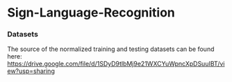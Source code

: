 # Sign-Language-Recognition





### Datasets

The source of the normalized training and testing datasets can be found here: https://drive.google.com/file/d/1SDyD9tlbMj9e21WXCYuWpncXpDSuuIBT/view?usp=sharing